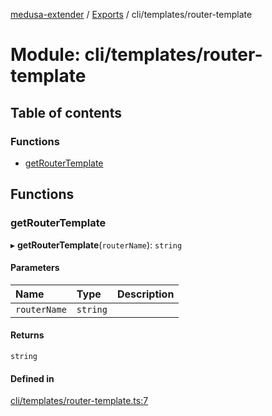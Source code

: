 [medusa-extender](../README.md) / [Exports](../modules.md) / cli/templates/router-template

# Module: cli/templates/router-template

## Table of contents

### Functions

- [getRouterTemplate](cli_templates_router_template.md#getroutertemplate)

## Functions

### getRouterTemplate

▸ **getRouterTemplate**(`routerName`): `string`

#### Parameters

| Name | Type | Description |
| :------ | :------ | :------ |
| `routerName` | `string` |  |

#### Returns

`string`

#### Defined in

[cli/templates/router-template.ts:7](https://github.com/adrien2p/medusa-extender/blob/dcdc178/src/cli/templates/router-template.ts#L7)
